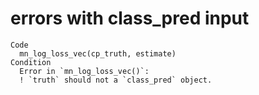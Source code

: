 # errors with class_pred input

    Code
      mn_log_loss_vec(cp_truth, estimate)
    Condition
      Error in `mn_log_loss_vec()`:
      ! `truth` should not a `class_pred` object.

